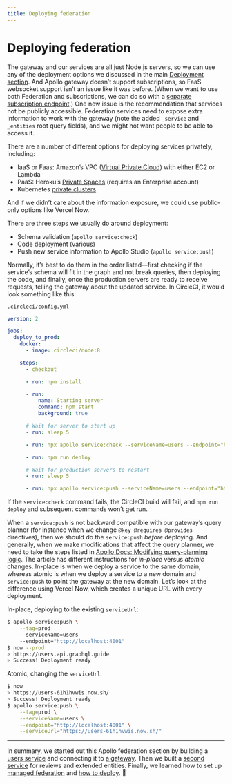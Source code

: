 ```yaml
---
title: Deploying federation
---
```


# Deploying federation

The gateway and our services are all just Node.js servers, so we can use any of the deployment options we discussed in the main [Deployment section](../server/production/deployment.md). And Apollo gateway doesn’t support subscriptions, so FaaS websocket support isn’t an issue like it was before. (When we want to use both Federation and subscriptions, we can do so with a [separate subscription endpoint](https://www.apollographql.com/blog/backend/federation/using-subscriptions-with-your-federated-data-graph/).) One new issue is the recommendation that services not be publicly accessible. Federation services need to expose extra information to work with the gateway (note the added `_service` and `_entities` root query fields), and we might not want people to be able to access it. 

There are a number of different options for deploying services privately, including:

- IaaS or Faas: Amazon’s VPC ([Virtual Private Cloud](https://aws.amazon.com/vpc/)) with either EC2 or Lambda
- PaaS: Heroku’s [Private Spaces](https://www.heroku.com/private-spaces) (requires an Enterprise account)
- Kubernetes [private clusters](https://cloud.google.com/kubernetes-engine/docs/concepts/private-cluster-concept)

And if we didn’t care about the information exposure, we could use public-only options like Vercel Now.

There are three steps we usually do around deployment:

- Schema validation (`apollo service:check`)
- Code deployment (various)
- Push new service information to Apollo Studio (`apollo service:push`)

Normally, it’s best to do them in the order listed—first checking if the service’s schema will fit in the graph and not break queries, then deploying the code, and finally, once the production servers are ready to receive requests, telling the gateway about the updated service. In CircleCI, it would look something like this:

`.circleci/config.yml`

```yaml
version: 2

jobs:
  deploy_to_prod:
    docker:
      - image: circleci/node:8

    steps:
      - checkout

      - run: npm install

      - run:
          name: Starting server
          command: npm start
          background: true

      # Wait for server to start up
      - run: sleep 5

      - run: npx apollo service:check --serviceName=users --endpoint="http://localhost/graphql" --tag=prod

      - run: npm run deploy

      # Wait for production servers to restart
      - run: sleep 5

      - run: npx apollo service:push --serviceName=users --endpoint="http://localhost/graphql/" --tag=prod
```

If the `service:check` command fails, the CircleCI build will fail, and `npm run deploy` and subsequent commands won’t get run.

When a `service:push` is not backward compatible with our gateway’s query planner (for instance when we change `@key @requires @provides` directives), then we should do the `service:push` *before* deploying. And generally, when we make modifications that affect the query planner, we need to take the steps listed in [Apollo Docs: Modifying query-planning logic](https://www.apollographql.com/docs/graph-manager/managed-federation/advanced-topics/). The article has different instructions for *in-place* versus *atomic* changes. In-place is when we deploy a service to the same domain, whereas atomic is when we deploy a service to a new domain and `service:push` to point the gateway at the new domain. Let’s look at the difference using Vercel Now, which creates a unique URL with every deployment. 

In-place, deploying to the existing `serviceUrl`:

```sh
$ apollo service:push \
    --tag=prod 
    --serviceName=users 
    --endpoint="http://localhost:4001"
$ now --prod
> https://users.api.graphql.guide
> Success! Deployment ready
```

Atomic, changing the `serviceUrl`:

```sh
$ now
> https://users-61h1hvwis.now.sh/
> Success! Deployment ready
$ apollo service:push \
    --tag=prod \
    --serviceName=users \
    --endpoint="http://localhost:4001" \
    --serviceUrl="https://users-61h1hvwis.now.sh/"
```

---

In summary, we started out this Apollo federation section by building a [users service](federated-service.md) and connecting it to [a gateway](federated-gateway.md). Then we built a [second service](extending-entities.md) for reviews and extended entities. Finally, we learned how to set up [managed federation](managed-federation.md) and [how to deploy](deploying-federation.md). 🚀

